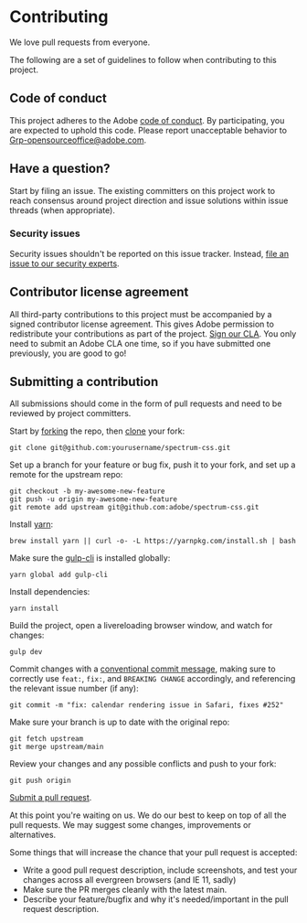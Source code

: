 # Contributing

We love pull requests from everyone.

The following are a set of guidelines to follow when contributing to this project.

## Code of conduct

This project adheres to the Adobe [code of conduct](CODE_OF_CONDUCT.md). By participating,
you are expected to uphold this code. Please report unacceptable behavior to
[Grp-opensourceoffice@adobe.com](mailto:Grp-opensourceoffice@adobe.com).

## Have a question?

Start by filing an issue. The existing committers on this project work to reach
consensus around project direction and issue solutions within issue threads
(when appropriate).

### Security issues

Security issues shouldn't be reported on this issue tracker. Instead, [file an issue to our security experts](https://helpx.adobe.com/security/alertus.html).

## Contributor license agreement

All third-party contributions to this project must be accompanied by a signed contributor
license agreement. This gives Adobe permission to redistribute your contributions
as part of the project. [Sign our CLA](http://opensource.adobe.com/cla.html). You
only need to submit an Adobe CLA one time, so if you have submitted one previously,
you are good to go!

## Submitting a contribution

All submissions should come in the form of pull requests and need to be reviewed
by project committers.

Start by [forking](https://help.github.com/articles/fork-a-repo/) the repo, then [clone](https://help.github.com/articles/cloning-a-repository/) your fork:

```
git clone git@github.com:yourusername/spectrum-css.git
```

Set up a branch for your feature or bug fix, push it to your fork, and set up a remote for the upstream repo:

```
git checkout -b my-awesome-new-feature
git push -u origin my-awesome-new-feature
git remote add upstream git@github.com:adobe/spectrum-css.git
```

Install [yarn](https://yarnpkg.com/en/docs/install):

```
brew install yarn || curl -o- -L https://yarnpkg.com/install.sh | bash
```

Make sure the [gulp-cli](https://github.com/gulpjs/gulp-cli) is installed globally:

```
yarn global add gulp-cli
```

Install dependencies:

```
yarn install
```

Build the project, open a livereloading browser window, and watch for changes:

```
gulp dev
```

Commit changes with a [conventional commit message](https://www.conventionalcommits.org), making sure to correctly use `feat:`, `fix:`, and `BREAKING CHANGE` accordingly, and referencing the relevant issue number (if any):

```
git commit -m "fix: calendar rendering issue in Safari, fixes #252"
```

Make sure your branch is up to date with the original repo:

```
git fetch upstream
git merge upstream/main
```

Review your changes and any possible conflicts and push to your fork:

```
git push origin
```

[Submit a pull request](https://help.github.com/articles/creating-a-pull-request/).

At this point you're waiting on us. We do our best to keep on top of all the pull requests. We may suggest some changes, improvements or alternatives.

Some things that will increase the chance that your pull request is accepted:

- Write a good pull request description, include screenshots, and test your changes across all evergreen browsers (and IE 11, sadly)
- Make sure the PR merges cleanly with the latest main.
- Describe your feature/bugfix and why it's needed/important in the pull request description.
